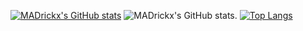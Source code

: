 [![MADrickx's GitHub stats](https://github-readme-stats.vercel.app/api?username=MADrickx)](https://github.com/MADrickx/github-readme-stats)
![MADrickx's GitHub stats](https://github-readme-stats.vercel.app/api?username=MADrickx&count_private=true).
[![Top Langs](https://github-readme-stats.vercel.app/api/top-langs/?username=MADrickx)](https://github.com/MADrickx/github-readme-stats)
